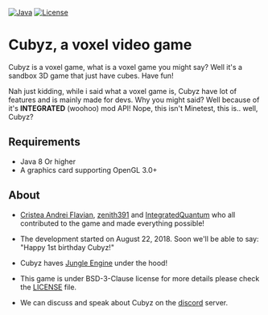 [![Java](https://img.shields.io/badge/language-java-orange.svg?style=flat
)](https://java.com)
[![License](https://img.shields.io/badge/license-bsd3-blue.svg?style=flat
)](https://github.com/PixelGuys/Cubz/blob/master/LICENSE)
# Cubyz, a voxel video game
Cubyz is a voxel game, what is a voxel game you might say? Well it's a sandbox 3D game that just have cubes. Have fun!

Nah just kidding, while i said what a voxel game is, Cubyz have lot of features and is mainly made for devs. Why you might said? Well because of it's **INTEGRATED** (woohoo) mod API! Nope, this isn't Minetest, this is.. well, Cubyz?
## Requirements
- Java 8 Or higher
- A graphics card supporting OpenGL 3.0+

## About
- [Cristea Andrei Flavian](https://github.com/CristeaAndreiFlavian), [zenith391](https://github.com/zenith391) and [IntegratedQuantum](https://github.com/IntegratedQuantum) who all contributed to the game and made everything possible!
- The development started on August 22, 2018. Soon we'll be able to say: "Happy 1st birthday Cubyz!"
- Cubyz haves [Jungle Engine](https://github.com/zenith391/Jungle-Engine) under the hood!

- This game is under BSD-3-Clause license for more details please check the [LICENSE](https://github.com/PixelGuys/Cubz/blob/master/LICENSE) file.
- We can discuss and speak about Cubyz on the [discord](https://discord.gg/XtqCRRG) server.
